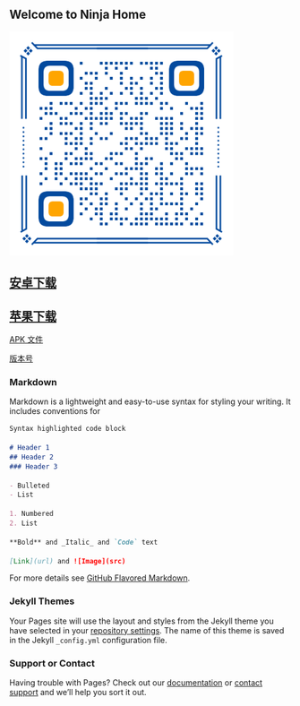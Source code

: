 ## Welcome to Ninja Home

![Image](download.png)

## [安卓下载](https://dl.testfairy.com/download/74W3CDHG60RJTC1D82NKRPC60FPAFHT8N9AYAE2D87ZMWQ40/ninja_3.2.00-testfairy.apk)

## [苹果下载](https://testflight.apple.com/join/2EccEH6p)

[APK 文件](ninja.apk)

[版本号](version.js)

### Markdown
Markdown is a lightweight and easy-to-use syntax for styling your writing. It includes conventions for

```markdown
Syntax highlighted code block

# Header 1
## Header 2
### Header 3

- Bulleted
- List

1. Numbered
2. List

**Bold** and _Italic_ and `Code` text

[Link](url) and ![Image](src)
```

For more details see [GitHub Flavored Markdown](https://guides.github.com/features/mastering-markdown/).

### Jekyll Themes

Your Pages site will use the layout and styles from the Jekyll theme you have selected in your [repository settings](https://github.com/ninjahome/ninjahome.github.io/settings). The name of this theme is saved in the Jekyll `_config.yml` configuration file.

### Support or Contact

Having trouble with Pages? Check out our [documentation](https://docs.github.com/categories/github-pages-basics/) or [contact support](https://support.github.com/contact) and we’ll help you sort it out.
